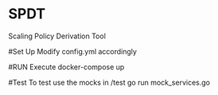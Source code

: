 # SPDT
Scaling Policy Derivation Tool

#Set Up
Modify config.yml accordingly

#RUN
Execute docker-compose up

#Test
To test use the mocks in /test
go run mock_services.go
